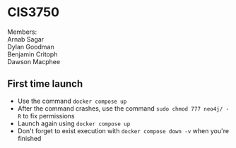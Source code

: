 # CIS3750

Members: </br>
Arnab Sagar </br>
Dylan Goodman </br>
Benjamin Critoph </br>
Dawson Macphee</br>

## First time launch
- Use the command `docker compose up`
- After the command crashes, use the command `sudo chmod 777 neo4j/ -R` to fix permissions
- Launch again using `docker compose up`
- Don't forget to exist execution with `docker compose down -v` when you're finished
